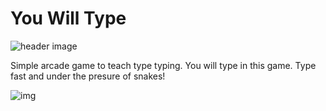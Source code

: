 # You Will Type

![header image](https://i.imgur.com/wD7yXr4.png)

Simple arcade game to teach type typing. You will type in this game. Type fast and under the presure of snakes!

![img](https://i.imgur.com/r8WY7kX.gif)
